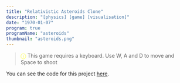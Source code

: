 ```yaml
---
title: "Relativistic Asteroids Clone"
description: "[physics] [game] [visualisation]"
date: "1970-01-07"
program: true
programName: "asteroids"
thumbnail: "asteroids.png"
---
```


> <span style="color:yellow">ⓘ</span> This game requires a keyboard. Use W, A and D to move and Space to shoot

You can see the code for this project [here](https://github.com/e74000/relativistic_asteroids/tree/master/).